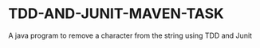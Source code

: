 # TDD-AND-JUNIT-MAVEN-TASK
A java program to remove a character from the string using TDD and Junit
